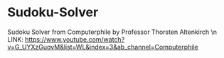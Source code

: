 # Sudoku-Solver
Sudoku Solver from Computerphile by Professor Thorsten Altenkirch \n
LINK:
https://www.youtube.com/watch?v=G_UYXzGuqvM&list=WL&index=3&ab_channel=Computerphile
